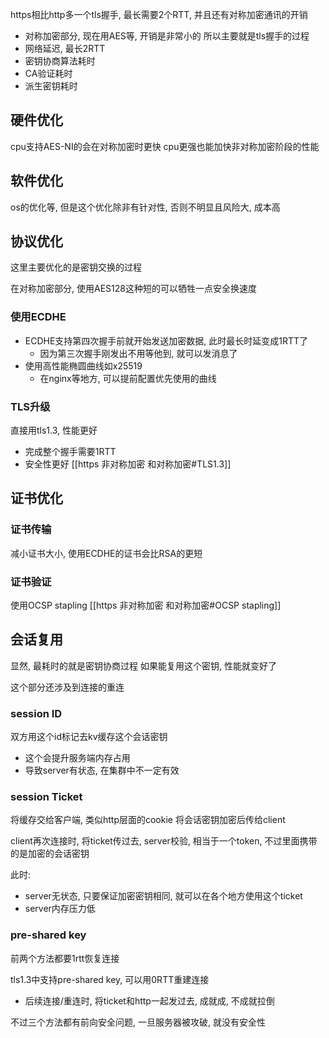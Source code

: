https相比http多一个tls握手, 最长需要2个RTT, 并且还有对称加密通讯的开销
- 对称加密部分, 现在用AES等, 开销是非常小的
所以主要就是tls握手的过程
- 网络延迟, 最长2RTT
- 密钥协商算法耗时
- CA验证耗时
- 派生密钥耗时

## 硬件优化

cpu支持AES-NI的会在对称加密时更快
cpu更强也能加快非对称加密阶段的性能

## 软件优化

os的优化等, 但是这个优化除非有针对性, 否则不明显且风险大, 成本高

## 协议优化

这里主要优化的是密钥交换的过程

在对称加密部分, 使用AES128这种短的可以牺牲一点安全换速度

### 使用ECDHE

- ECDHE支持第四次握手前就开始发送加密数据, 此时最长时延变成1RTT了
	- 因为第三次握手刚发出不用等他到, 就可以发消息了
- 使用高性能椭圆曲线如x25519
	- 在nginx等地方, 可以提前配置优先使用的曲线

### TLS升级

直接用tls1.3, 性能更好
- 完成整个握手需要1RTT
- 安全性更好
[[https 非对称加密 和对称加密#TLS1.3]]

## 证书优化

### 证书传输
减小证书大小, 使用ECDHE的证书会比RSA的更短
### 证书验证
使用OCSP stapling
[[https 非对称加密 和对称加密#OCSP stapling]]

## 会话复用

显然, 最耗时的就是密钥协商过程
如果能复用这个密钥, 性能就变好了

这个部分还涉及到连接的重连
### session ID
双方用这个id标记去kv缓存这个会话密钥
- 这个会提升服务端内存占用
- 导致server有状态, 在集群中不一定有效

### session Ticket
将缓存交给客户端, 类似http层面的cookie
将会话密钥加密后传给client

client再次连接时, 将ticket传过去, server校验, 相当于一个token, 不过里面携带的是加密的会话密钥

此时:
- server无状态, 只要保证加密密钥相同, 就可以在各个地方使用这个ticket
- server内存压力低
### pre-shared key

前两个方法都要1rtt恢复连接

tls1.3中支持pre-shared key, 可以用0RTT重建连接

- 后续连接/重连时, 将ticket和http一起发过去, 成就成, 不成就拉倒

不过三个方法都有前向安全问题, 一旦服务器被攻破, 就没有安全性